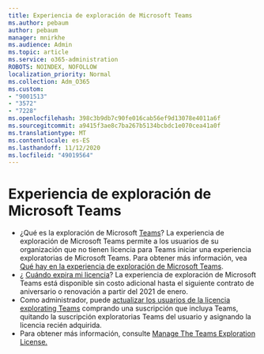 ```yaml
---
title: Experiencia de exploración de Microsoft Teams
ms.author: pebaum
author: pebaum
manager: mnirkhe
ms.audience: Admin
ms.topic: article
ms.service: o365-administration
ROBOTS: NOINDEX, NOFOLLOW
localization_priority: Normal
ms.collection: Adm_O365
ms.custom:
- "9001513"
- "3572"
- "7228"
ms.openlocfilehash: 398c3b9db7c90fe016cab56ef9d13078e4011a6f
ms.sourcegitcommit: a9415f3ae8c7ba267b5134bcbdc1e070cea41a0f
ms.translationtype: MT
ms.contentlocale: es-ES
ms.lasthandoff: 11/12/2020
ms.locfileid: "49019564"
---
```

# <a name="microsoft-teams-exploratory-experience"></a>Experiencia de exploración de Microsoft Teams

- ¿Qué es la exploración de Microsoft [Teams](https://docs.microsoft.com/microsoftteams/teams-exploratory)? La experiencia de exploración de Microsoft Teams permite a los usuarios de su organización que no tienen licencia para Teams iniciar una experiencia exploratorias de Microsoft Teams. Para obtener más información, vea [Qué hay en la experiencia de exploración de Microsoft Teams](https://docs.microsoft.com/microsoftteams/teams-exploratory#whats-in-the-teams-exploratory-experience).
- ¿ [Cuándo expira mi licencia](https://docs.microsoft.com/microsoftteams/teams-exploratory#how-long-does-the-teams-exploratory-experience-last)? La experiencia de exploración de Microsoft Teams está disponible sin costo adicional hasta el siguiente contrato de aniversario o renovación a partir del 2021 de enero.
- Como administrador, puede [actualizar los usuarios de la licencia explorating Teams](https://docs.microsoft.com/microsoftteams/teams-exploratory#upgrade-users-from-the-teams-exploratory-license) comprando una suscripción que incluya Teams, quitando la suscripción exploratorias Teams del usuario y asignando la licencia recién adquirida.
- Para obtener más información, consulte [Manage The Teams Exploration License.](https://docs.microsoft.com/microsoftteams/teams-exploratory)